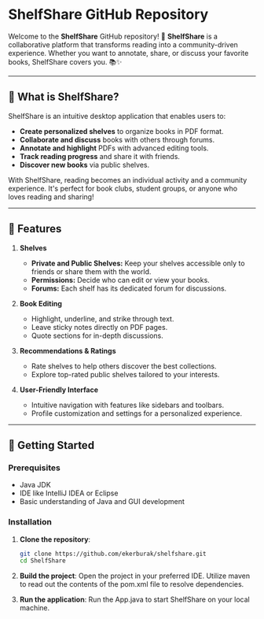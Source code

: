 # ShelfShare GitHub Repository

Welcome to the **ShelfShare** GitHub repository! 🎉 **ShelfShare** is a collaborative platform that transforms reading into a community-driven experience. Whether you want to annotate, share, or discuss your favorite books, ShelfShare covers you. 📚✨

---

## 📖 What is ShelfShare?

ShelfShare is an intuitive desktop application that enables users to:

- **Create personalized shelves** to organize books in PDF format.
- **Collaborate and discuss** books with others through forums.
- **Annotate and highlight** PDFs with advanced editing tools.
- **Track reading progress** and share it with friends.
- **Discover new books** via public shelves.

With ShelfShare, reading becomes an individual activity and a community experience. It's perfect for book clubs, student groups, or anyone who loves reading and sharing!

---

## 🌟 Features

1. **Shelves**  
   - **Private and Public Shelves:** Keep your shelves accessible only to friends or share them with the world.  
   - **Permissions:** Decide who can edit or view your books.  
   - **Forums:** Each shelf has its dedicated forum for discussions.

2. **Book Editing**  
   - Highlight, underline, and strike through text.  
   - Leave sticky notes directly on PDF pages.  
   - Quote sections for in-depth discussions.

3. **Recommendations & Ratings**  
   - Rate shelves to help others discover the best collections.  
   - Explore top-rated public shelves tailored to your interests.

4. **User-Friendly Interface**  
   - Intuitive navigation with features like sidebars and toolbars.  
   - Profile customization and settings for a personalized experience.

---

## 🚀 Getting Started

### Prerequisites
- Java JDK 
- IDE like IntelliJ IDEA or Eclipse
- Basic understanding of Java and GUI development

### Installation

1. **Clone the repository**:
   ```bash
   git clone https://github.com/ekerburak/shelfshare.git
   cd ShelfShare

2. **Build the project**:
Open the project in your preferred IDE.
Utilize maven to read out the contents of the pom.xml file to resolve dependencies.

3. **Run the application**:
Run the App.java to start ShelfShare on your local machine.

